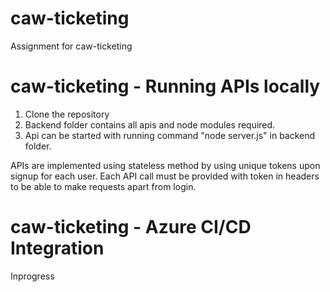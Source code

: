 # caw-ticketing
Assignment for caw-ticketing

# caw-ticketing - Running APIs locally
1. Clone the repository 
2. Backend folder contains all apis and node modules required.
3. Api can be started with running command "node server.js" in backend folder.

APIs are implemented using stateless method by using unique tokens upon signup for each user. Each API call must be provided with token in headers to be able to make requests apart from login.

# caw-ticketing - Azure CI/CD Integration
Inprogress
